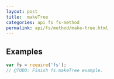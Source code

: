 ```yaml
---
layout: post
title:  makeTree
categories: api fs fs-method
permalink: api/fs/method/make-tree.html
---
```


## Examples

```javascript
var fs = require('fs');
// @TODO: Finish fs.makeTree example.
```









